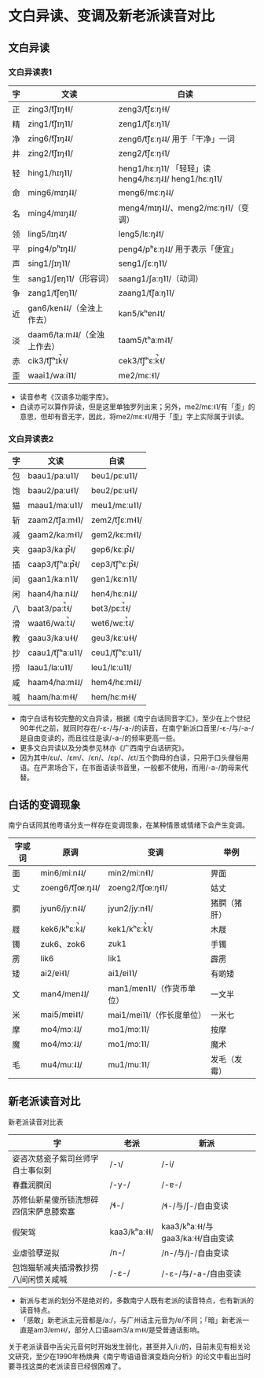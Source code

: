 # 文白异读、变调及新老派读音对比

## 文白异读

### 文白异读表1

字 |	文读 |	白读
---|---|---
正 |	zing3/t͡ʃɪŋ˧˧/ |	zeng3/t͡ʃɛːŋ˧˧/
精 |	zing1/t͡ʃɪŋ˥˥/ |	zeng1/t͡ʃɛːŋ˥˥/
净 |	zing6/t͡ʃɪŋ˨˨/ |	zeng6/t͡ʃɛːŋ˨˨/ 用于「干净」一词
井 |	zing2/t͡ʃɪŋ˧˥/ |	zeng2/t͡ʃɛːŋ˧˥/
轻 |	hing1/hɪŋ˥˥/ |	heng1/hɛːŋ˥˥/ 「轻轻」读heng4/hɛːŋ˨˩/ heng1/hɛːŋ˥˥/
命 |	ming6/mɪŋ˨˨/ |	meng6/mɛːŋ˨˨/
名 |	ming4/mɪŋ˨˩/ |	meng4/mɪŋ˨˩/、meng2/mɛːŋ˧˥/（变调）
领 |	ling5/lɪŋ˨˦/ |	leng5/lɛːŋ˨˦/
平 |	ping4/pʰɪŋ˨˩/ |	peng4/pʰɛːŋ˨˩/ 用于表示「便宜」
声 |	sing1/ʃɪŋ˥˥/ |	seng1/ʃɛːŋ˥˥/
生 |	sang1/ʃɐŋ˥˥/（形容词） |	saang1/ʃaːŋ˥˥/（动词）
争 |	zang1/t͡ʃɐŋ˥˥/ |	zaang1/t͡ʃaːŋ˥˥/
近 |	gan6/kɐn˨˨/（全浊上作去） |	kan5/kʰɐn˨˦/
淡 |	daam6/taːm˨˨/（全浊上作去） |	taam5/tʰaːm˨˦/
赤 |	cik3/t͡ʃʰɪk̚˧/ |	cek3/t͡ʃʰɛːk̚˧/
歪 |	waai1/waːi˥˥/ |	me2/mɛː˧˥/

* 读音参考《汉语多功能字库》。
* 白读亦可以算作异读，但是这里单独罗列出来；另外，me2/mɛː˧˥/有「歪」的意思，但却有音无字，因此，将me2/mɛː˧˥/用于「歪」字上实际属于训读。

### 文白异读表2

字 |	文读 |	白读
---|---|---
包 |	baau1/paːu˥˥/ |	beu1/pɛːu˥˥/
饱 |	baau2/paːu˧˥/ |	beu2/pɛːu˧˥/
猫 |	maau1/maːu˥˥/ |	meu1/mɛːu˥˥/
斩 |	zaam2/t͡ʃaːm˧˥/ |	zem2/t͡ʃɛːm˧˥/
减 |	gaam2/kaːm˧˥/ |	gem2/kɛːm˧˥/
夹 |	gaap3/kaːp̚˧/ |	gep6/kɛːp̚˨/
插 |	caap3/t͡ʃʰaːp̚˧/ |	cep3/t͡ʃʰɛːp̚˧/
间 |	gaan1/kaːn˥˥/ |	gen1/kɛːn˥˥/
闲 |	haan4/haːn˨˩/ |	hen4/hɛːn˨˩/
八 |	baat3/paːt̚˧/ |	bet3/pɛːt̚˧/
滑 |	waat6/waːt̚˨/ |	wet6/wɛːt̚˨/
教 |	gaau3/kaːu˧˧/ |	geu3/kɛːu˧˧/
抄 |	caau1/t͡ʃʰaːu˥˥/ |	ceu1/t͡ʃʰɛːu˥˥/
捞 |	laau1/laːu˥˥/ |	leu1/lɛːu˥˥/
咸 |	haam4/haːm˨˩/ |	hem4/hɛːm˨˩/
喊 |	haam/haːm˧˧/ |	hem/hɛːm˧˧/


* 南宁白话有较完整的文白异读，根据《南宁白话同音字汇》，至少在上个世纪90年代之前，就同时存在/-ɛ-/与/-a-/的读音，在南宁新派口音里/-ɛ-/与/-a-/是自由变读的，而且往往是读/-a-/的频率更高一些。
* 更多文白异读以及分类参见林亦《广西南宁白话研究》。
* 因为其中/ɛu/、/ɛm/、/ɛn/、/ɛp/、/ɛt/五个韵母的白读，只用于口头俚俗用语。在严肃场合下，在书面语读书音里，一般都不使用，而用/-a-/韵母来代替。

## 白话的变调现象

南宁白话同其他粤语分支一样存在变调现象，在某种情景或情绪下会产生变调。

字或词 |	原调 |	变调 |	举例
---|---|---|---
面 |	min6/miːn˨˨/ |	min2/miːn˧˥/ |	畀面
丈 |	zoeng6/t͡ʃœːŋ˨˨/ |	zoeng2/t͡ʃœːŋ˧˥/ |	姑丈
膶 |	jyun6/jyːn˨˨/ |	jyun2/jyːn˧˥/ |	猪膶（猪肝）
屐 |	kek6/kʰɛːk̚˨/ |	kek1/kʰɛːk̚˥/ |	木屐
镯 |	zuk6、zok6 |	zuk1 |	手镯
雳 |	lik6 |	lik1 |	霹雳
矮 |	ai2/ɐi˧˥/ |	ai1/ɐi˥˥/ |	有啲矮
文 |	man4/mɐn˨˩/ |	man1/mɐn˥˥/（作货币单位） |	一文半
米 |	mai5/mɐi˨˦/ |	mai1/mɐi˥˥/（作长度单位） |	一米七
摩 |	mo4/mɔː˨˩/ |	mo1/mɔː˥˥/ |	按摩
魔 |	mo4/mɔː˨˩/ |	mo1/mɔː˥˥/ |	魔术
毛 |	mu4/muː˨˩/ |	mu1/muː˥˥/ |	发毛（发霉）


## 新老派读音对比

新老派读音对比表

字 |	老派 |	新派
---|---|---
姿咨次慈瓷子紫司丝师字自士事似刺 |	/-ɿ/ |	/-i/
春蠢润膶闰 |	/-y-/ |	/-ɐ-/
苏修仙新星傻所锁洗想碎四信宋萨息膝索塞 |	/ɬ-/ |	/ɬ-/与/ʃ-/自由变读
假架驾 |	kaa3/kʰaː˧˧/ |	kaa3/kʰaː˧˧/与gaa3/kaː˧˧/自由变读
业虐验孽逆拟 |	/n-/ |	/n-/与/j-/自由变读
包饱猫斩减夹插滑教抄捞八间闲惯关咸喊 |	/-ɛ-/ |	/-ɛ-/与/-a-/自由变读

* 新派与老派的划分不是绝对的，多数南宁人既有老派的读音特点，也有新派的读音特点。
* 「感敢」新老派主元音都是/aː/，与广州话主元音为/ɐ/不同；「暗」新老派一直是am3/ɐm˧˧/，部分人口语aam3/aːm˧˧/是受普通话影响。

关于老派读音中舌尖元音何时开始发生弱化，甚至并入/iː/的，目前未见有相关论文研究，至少在1990年杨焕典《南宁粤语语音演变趋向分析》的论文中看出当时要寻找这类的老派读音已经很困难了。

